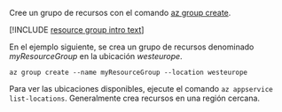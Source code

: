 Cree un grupo de recursos con el comando [az group create](/cli/azure/group#az_group_create).

[!INCLUDE [resource group intro text](resource-group.md)]

En el ejemplo siguiente, se crea un grupo de recursos denominado *myResourceGroup* en la ubicación *westeurope*.

```azurecli-interactive
az group create --name myResourceGroup --location westeurope
```

Para ver las ubicaciones disponibles, ejecute el comando `az appservice list-locations`. Generalmente crea recursos en una región cercana.
